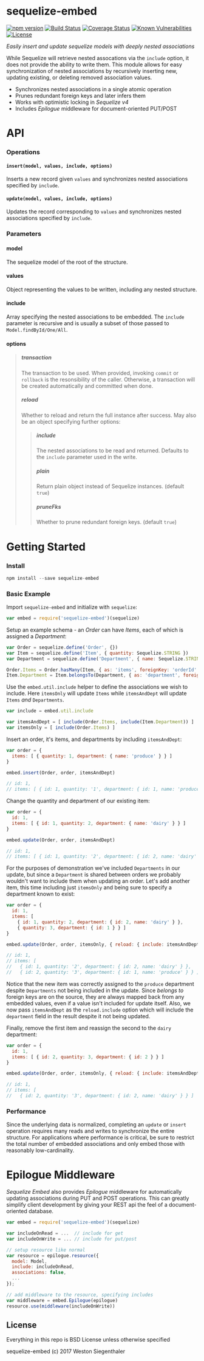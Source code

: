 # sequelize-embed

[![npm version](https://badge.fury.io/js/sequelize-embed.svg)](https://www.npmjs.com/package/sequelize-embed)
[![Build Status](https://travis-ci.org/Wsiegenthaler/sequelize-embed.svg?branch=master)](https://travis-ci.org/Wsiegenthaler/sequelize-embed)
[![Coverage Status](https://coveralls.io/repos/github/Wsiegenthaler/sequelize-embed/badge.svg?branch=master)](https://coveralls.io/github/Wsiegenthaler/sequelize-embed?branch=master)
[![Known Vulnerabilities](https://snyk.io/test/github/wsiegenthaler/sequelize-embed/badge.svg)](https://snyk.io/test/github/wsiegenthaler/sequelize-embed)
[![License](https://img.shields.io/badge/License-BSD%203--Clause-blue.svg)](https://opensource.org/licenses/BSD-3-Clause)

*Easily insert and update sequelize models with deeply nested associations*

While Sequelize will retrieve nested assocations via the `include` option, it does not provide the ability to write them. This module allows for easy synchronization of nested associations by recursively inserting new, updating existing, or deleting removed association values.

* Synchronizes nested associations in a single atomic operation
* Prunes redundant foreign keys and later infers them
* Works with optimistic locking in *Sequelize v4*
* Includes *Epilogue* middleware for document-oriented PUT/POST

# API

### Operations

#### `insert(model, values, include, options)`

Inserts a new record given `values` and synchronizes nested associations specified by `include`.

#### `update(model, values, include, options)`

Updates the record corresponding to `values` and synchronizes nested associations specified by `include`.

### Parameters

#### model

The sequelize model of the root of the structure.

#### values

Object representing the values to be written, including any nested structure.

#### include

Array specifying the nested associations to be embedded. The `include` parameter is recursive and is usually a subset of those passed to `Model.findById/One/All`.

#### options

> ##### transaction
>
> The transaction to be used. When provided, invoking `commit` or `rollback` is the resonsibility of the caller. Otherwise, a transaction will be created automatically and committed when done.
>
> ##### reload
>
> Whether to reload and return the full instance after success. May also be an object specifying further options:
> >
> > ##### include
> >
> > The nested associations to be read and returned. Defaults to the `include` parameter used in the write.
> >
> > ##### plain
> > 
> > Return plain object instead of Sequelize instances. (default `true`)
> > 
> > ##### pruneFks
> > 
> > Whether to prune redundant foreign keys. (default `true`)

# Getting Started

### Install

```javascript
npm install --save sequelize-embed
```

### Basic Example

Import `sequelize-embed` and initialize with `sequelize`:

```javascript
var embed = require('sequelize-embed')(sequelize)
```

Setup an example schema - an *Order* can have *Items*, each of which is assigned a *Department*:

```javascript
var Order = sequelize.define('Order', {})
var Item = sequelize.define('Item', { quantity: Sequelize.STRING })
var Department = sequelize.define('Department', { name: Sequelize.STRING })

Order.Items = Order.hasMany(Item, { as: 'items', foreignKey: 'orderId' })
Item.Department = Item.belongsTo(Department, { as: 'department', foreignKey: 'deptId' })`
```

Use the `embed.util.include` helper to define the associations we wish to include. Here `itemsOnly` will update `Items` while `itemsAndDept` will update `Items` *and* `Departments`.

```javascript
var include = embed.util.include

var itemsAndDept = [ include(Order.Items, include(Item.Department)) ]
var itemsOnly = [ include(Order.Items) ]
```

Insert an order, it's items, and departments by including `itemsAndDept`:

```javascript
var order = {
  items: [ { quantity: 1, department: { name: 'produce' } } ]
}

embed.insert(Order, order, itemsAndDept)

// id: 1,
// items: [ { id: 1, quantity: '1', department: { id: 1, name: 'produce' } } ]
```

Change the quantity and department of our existing item:

```javascript
var order = {
  id: 1,
  items: [ { id: 1, quantity: 2, department: { name: 'dairy' } } ]
}

embed.update(Order, order, itemsAndDept)

// id: 1,
// items: [ { id: 1, quantity: '2', department: { id: 2, name: 'dairy' } } ]
```

For the purposes of demonstration we've included `Departments` in our update, but since a `Department` is shared between orders we probably wouldn't want to include them when updating an order. Let's add another item, this time including just `itemsOnly` and being sure to specify a department known to exist:

```javascript
var order = {
  id: 1,
  items: [
    { id: 1, quantity: 2, department: { id: 2, name: 'dairy' } },
    { quantity: 3, department: { id: 1 } } ]
}

embed.update(Order, order, itemsOnly, { reload: { include: itemsAndDept } })

// id: 1,
// items: [
//   { id: 1, quantity: '2', department: { id: 2, name: 'dairy' } },
//   { id: 2, quantity: '3', department: { id: 1, name: 'produce' } } ]
```
Notice that the new item was correctly assigned to the `produce` department despite `Departments` not being included in the update. Since *belongs to* foreign keys are on the source, they are always mapped back from any embedded values, even if a value isn't included for update itself. Also, we now pass `itemsAndDept` as the `reload.include` option which will include the `department` field in the result despite it not being updated.

Finally, remove the first item and reassign the second to the `dairy` department:

```javascript
var order = {
  id: 1,
  items: [ { id: 2, quantity: 3, department: { id: 2 } } ]
}

embed.update(Order, order, itemsOnly, { reload: { include: itemsAndDept } })

// id: 1,
// items: [
//   { id: 2, quantity: '3', department: { id: 2, name: 'dairy' } } ]
```

### Performance

Since the underlying data is normalized, completing an `update` or `insert` operation requires many reads and writes to synchronize the entire structure. For applications where performance is critical, be sure to restrict the total number of embedded associations and only embed those with reasonably low-cardinality.

# Epilogue Middleware


*Sequelize Embed* also provides *Epilogue* middleware for automatically updating associations during PUT and POST operations. This can greatly simplify client development by giving your REST api the feel of a document-oriented database.

```javascript
var embed = require('sequelize-embed')(sequelize)

var includeOnRead = ...  // include for get
var includeOnWrite = ... // include for put/post

// setup resource like normal
var resource = epilogue.resource({
  model: Model,
  include: includeOnRead,
  associations: false,
  ...
});

// add middleware to the resource, specifying includes
var middleware = embed.Epilogue(epilogue)
resource.use(middleware(includeOnWrite))
```

## License

Everything in this repo is BSD License unless otherwise specified

sequelize-embed (c) 2017 Weston Siegenthaler
